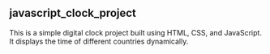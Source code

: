 ## javascript_clock_project
This is a simple digital clock project built using HTML, CSS, and JavaScript.  
It displays the time of different countries dynamically.
